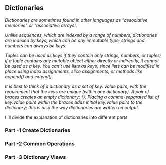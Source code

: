 ## Dictionaries

*Dictionaries are sometimes found in other languages as “associative memories” or “associative arrays”.*

*Unlike sequences, which are indexed by a range of numbers, dictionaries are indexed by keys, which can be any immutable type; strings and numbers can always be keys.*

*Tuples can be used as keys if they contain only strings, numbers, or tuples; if a tuple contains any mutable object either directly or indirectly, it cannot be used as a key. You can’t use lists as keys, since lists can be modified in place using index assignments, slice assignments, or methods like append() and extend().*

*It is best to think of a dictionary as a set of key: value pairs, with the requirement that the keys are unique (within one dictionary). A pair of braces creates an empty dictionary: {}. Placing a comma-separated list of key:value pairs within the braces adds initial key:value pairs to the dictionary; this is also the way dictionaries are written on output.*

I 'll divide the explanation of dictionaries into different parts

### Part -1 Create Dictionaries

### Part -2 Common Operations

### Part -3 Dictionary Views
